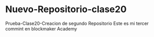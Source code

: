 # Nuevo-Repositorio-clase20
Prueba-Clase20-Creacion de segundo Repositorio
Este es mi tercer commint en blockmaker Academy